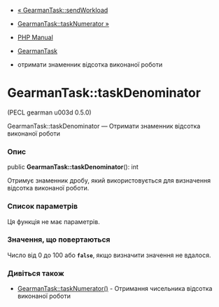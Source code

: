 - [« GearmanTask::sendWorkload](gearmantask.sendworkload.md)
- [GearmanTask::taskNumerator »](gearmantask.tasknumerator.md)

- [PHP Manual](index.md)
- [GearmanTask](class.gearmantask.md)
- отримати знаменник відсотка виконаної роботи

# GearmanTask::taskDenominator

(PECL gearman u003d 0.5.0)

GearmanTask::taskDenominator — Отримати знаменник відсотка виконаної
роботи

### Опис

public **GearmanTask::taskDenominator**(): int

Отримує знаменник дробу, який використовується для визначення
відсотка виконаної роботи.

### Список параметрів

Ця функція не має параметрів.

### Значення, що повертаються

Число від 0 до 100 або **`false`**, якщо визначити значення не вдалося.

### Дивіться також

- [GearmanTask::taskNumerator()](gearmantask.tasknumerator.md) -
Отримання чисельника відсотка виконаної роботи
